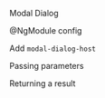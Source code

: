 Modal Dialog

@NgModule config
<snippet id='ngmodule-config'/>

Add `modal-dialog-host`
<snippet id='add-modal-dialog-host'/>

Passing parameters
<snippet id='passing-parameters'/>

Returning a result
<snippet id='returning-result'/>

